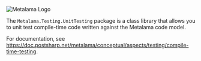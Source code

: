 ![Metalama Logo](https://raw.githubusercontent.com/postsharp/Metalama/master/images/metalama-by-postsharp-light.svg)

The `Metalama.Testing.UnitTesting` package is a class library that allows you to unit test compile-time code written against the Metalama code model. 

For documentation, see https://doc.postsharp.net/metalama/conceptual/aspects/testing/compile-time-testing.